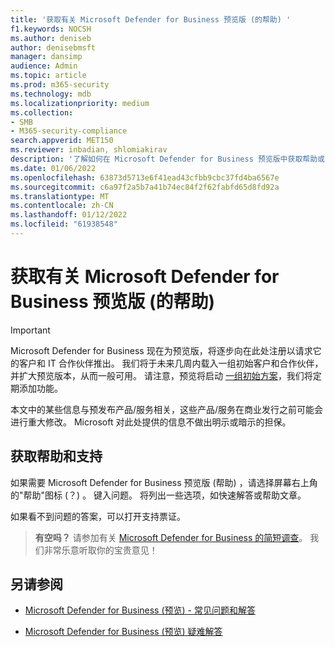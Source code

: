 ```yaml
---
title: '获取有关 Microsoft Defender for Business 预览版 (的帮助) '
f1.keywords: NOCSH
ms.author: deniseb
author: denisebmsft
manager: dansimp
audience: Admin
ms.topic: article
ms.prod: m365-security
ms.technology: mdb
ms.localizationpriority: medium
ms.collection:
- SMB
- M365-security-compliance
search.appverid: MET150
ms.reviewer: inbadian, shlomiakirav
description: '了解如何在 Microsoft Defender for Business 预览版中获取帮助或 (支持) '
ms.date: 01/06/2022
ms.openlocfilehash: 63873d5713e6f41ead43cfbb9cbc37fd4ba6567e
ms.sourcegitcommit: c6a97f2a5b7a41b74ec84f2f62fabfd65d8fd92a
ms.translationtype: MT
ms.contentlocale: zh-CN
ms.lasthandoff: 01/12/2022
ms.locfileid: "61938548"
---
```

# <a name="get-help-and-support-for-microsoft-defender-for-business-preview"></a>获取有关 Microsoft Defender for Business 预览版 (的帮助) 

> [!IMPORTANT]
> Microsoft Defender for Business 现在为预览版，将逐步向在此处注册以请求[](https://aka.ms/mdb-preview)它的客户和 IT 合作伙伴推出。 我们将于未来几周内载入一组初始客户和合作伙伴，并扩大预览版本，从而一般可用。 请注意，预览将启动 [一组初始方案](mdb-tutorials.md#try-these-preview-scenarios)，我们将定期添加功能。
> 
> 本文中的某些信息与预发布产品/服务相关，这些产品/服务在商业发行之前可能会进行重大修改。 Microsoft 对此处提供的信息不做出明示或暗示的担保。 

## <a name="get-help-and-support"></a>获取帮助和支持

如果需要 Microsoft Defender for Business 预览版 (帮助) ，请选择屏幕右上角的"帮助"图标 (？) 。 键入问题。 将列出一些选项，如快速解答或帮助文章。

如果看不到问题的答案，可以打开支持票证。

>
> **有空吗？**
> 请参加有关 <a href="https://microsoft.qualtrics.com/jfe/form/SV_0JPjTPHGEWTQr4y" target="_blank">Microsoft Defender for Business 的简短调查</a>。 我们非常乐意听取你的宝贵意见！
>

## <a name="see-also"></a>另请参阅

- [Microsoft Defender for Business (预览) - 常见问题和解答](mdb-faq.yml)

- [Microsoft Defender for Business (预览) 疑难解答](mdb-troubleshooting.yml) 